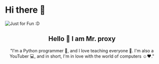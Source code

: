 # Hi there 👋

<img src="https://user-images.githubusercontent.com/112483091/187425702-72de783a-c79b-4c42-949b-46f78778d95a.svg" alt="Just for Fun :D">

<h2 align="center">Hello 👋 I am Mr. proxy</h2>
<p align="center">"I'm a Python programmer 🐍, and I love teaching everyone 🎯. I'm also a YouTuber 💻, and in short, I'm in love with the world of computers ☺️❤️."</p>
